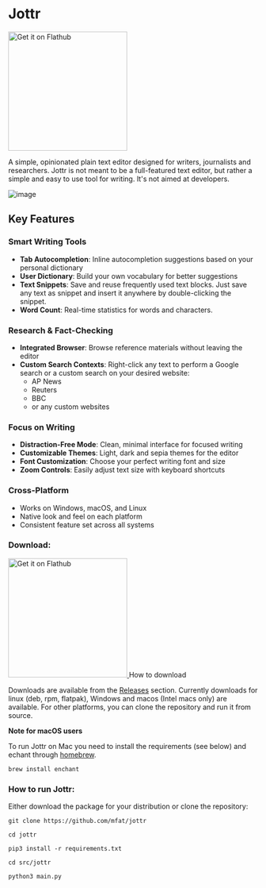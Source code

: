 
# Jottr

<a href='https://flathub.org/apps/io.github.mfat.jottr'>
    <img width='240' alt='Get it on Flathub' src='https://flathub.org/api/badge?locale=en'/>
  </a>

A simple, opinionated plain text editor designed for writers, journalists and researchers. Jottr is not meant to be a full-featured text editor, but rather a simple and easy to use tool for writing. It's not aimed at developers.

![image](https://github.com/user-attachments/assets/ee7b18fc-73cc-4f0b-a8bf-6508dd67defa)


## Key Features

### Smart Writing Tools
- **Tab Autocompletion**: Inline autocompletion suggestions based on your personal dictionary
- **User Dictionary**: Build your own vocabulary for better suggestions
- **Text Snippets**: Save and reuse frequently used text blocks. Just save any text as snippet and insert it anywhere by double-clicking the snippet.
- **Word Count**: Real-time statistics for words and characters.

### Research & Fact-Checking
- **Integrated Browser**: Browse reference materials without leaving the editor
- **Custom Search Contexts**: Right-click any text to perform a Google search or a custom search on your desired website:
  - AP News
  - Reuters
  - BBC
  - or any custom websites
    
### Focus on Writing
- **Distraction-Free Mode**: Clean, minimal interface for focused writing
- **Customizable Themes**: Light, dark and sepia themes for the editor
- **Font Customization**: Choose your perfect writing font and size
- **Zoom Controls**: Easily adjust text size with keyboard shortcuts

### Cross-Platform
- Works on Windows, macOS, and Linux
- Native look and feel on each platform
- Consistent feature set across all systems

### Download:


<a href='https://flathub.org/apps/io.github.mfat.jottr'>
    <img width='240' alt='Get it on Flathub' src='https://flathub.org/api/badge?locale=en'/>
  </a \

## How to download
Downloads are available from the [Releases](https://github.com/mfat/jottr/releases) section.
Currently downloads for linux (deb, rpm, flatpak), Windows and macos (Intel macs only) are available.
For other platforms, you can clone the repository and run it from source.

**Note for macOS users** 

To run Jottr on Mac you need to install the requirements (see below) and echant through [homebrew](https://brew.sh/).

`brew install enchant`

### How to run Jottr:

Either download the package for your distribution or clone the repository:

`git clone https://github.com/mfat/jottr`

`cd jottr`

`pip3 install -r requirements.txt`

`cd src/jottr`

`python3 main.py`
